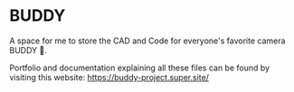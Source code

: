 # BUDDY
A space for me to store the CAD and Code for everyone's favorite camera BUDDY 🎥.

Portfolio and documentation explaining all these files can be found by visiting this website: https://buddy-project.super.site/
